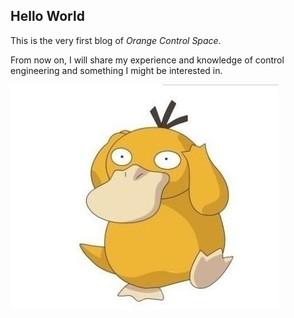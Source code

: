 ## Hello World
This is the very first blog of *Orange Control Space*. 

From now on, I will share my experience and knowledge of control engineering and something I might be interested in.

![kedaya](../assets/2024-01-01-Hello-World.assets/kedaya.jpg)
